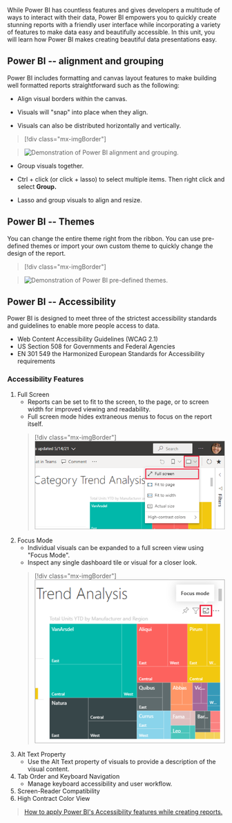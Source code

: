 While Power BI has countless features and gives developers a multitude of ways to interact with their data, Power BI empowers you to quickly create stunning reports with a friendly user interface while incorporating a variety of features to make data easy and beautifully accessible. In this unit, you will learn how Power BI makes creating beautiful data presentations easy.

  

## Power BI -- alignment and grouping

  

Power BI includes formatting and canvas layout features to make building well formatted reports straightforward such as the following:

  

- Align visual borders within the canvas.

  

- Visuals will "snap" into place when they align.

  

- Visuals can also be distributed horizontally and vertically.

  

> [!div class="mx-imgBorder"]

> ![Demonstration of Power BI alignment and grouping.](../media/power-point-data-align-demo.gif)

  

- Group visuals together.

  

- Ctrl + click (or click + lasso) to select multiple items. Then right click and select **Group.**

  

- Lasso and group visuals to align and resize.

  

## Power BI -- Themes

  

You can change the entire theme right from the ribbon. You can use pre-defined themes or import your own custom theme to quickly change the design of the report.

  

> [!div class="mx-imgBorder"]

> ![Demonstration of Power BI pre-defined themes.](../media/power-point-data-theme-demo.gif)

  

## Power BI -- Accessibility

  

Power BI is designed to meet three of the strictest accessibility standards and guidelines to enable more people access to data.

  

- Web Content Accessibility Guidelines (WCAG 2.1)
- US Section 508 for Governments and Federal Agencies
- EN 301 549 the Harmonized European Standards for Accessibility requirements

### Accessibility Features
1.	Full Screen
	-	Reports can be set to fit to the screen, to the page, or to screen width for improved viewing and readability.
	-	Full screen mode hides extraneous menus to focus on the report itself.
	>	[!div class="mx-imgBorder"] ![Location of view in Full Screen button.](../media/full-screen-button.png)
1.	Focus Mode
	-	Individual visuals can be expanded to a full screen view using "Focus Mode".
	-	Inspect any single dashboard tile or visual for a closer look.
	>	[!div class="mx-imgBorder"] ![Location of Focus Mode button on a visual.](../media/focus-mode-button.png)
1.	Alt Text Property
	-	Use the Alt Text property of visuals to provide a description of the visual content.
1.	Tab Order and Keyboard Navigation
	-	Manage keyboard accessibility and user workflow.
1.	Screen-Reader Compatibility
1.	High Contract Color View

> [How to apply Power BI's Accessibility features while creating reports.](/power-bi/create-reports/desktop-accessibility-creating-reports)
